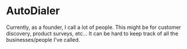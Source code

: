 # AutoDialer

Currently, as a founder, I call a lot of people. This might be for customer discovery, product surveys, etc... It can be hard to keep track of all the businesses/people I've called.